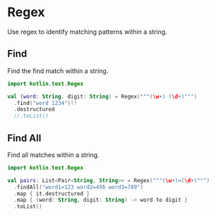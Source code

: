 # Regex

Use regex to identify matching patterns within a string.

## Find

Find the find match within a string.

```kotlin
import kotlin.text.Regex

val (word: String, digit: String) = Regex("""(\w+) (\d+)""")
  .find("word 1234")!!
  .destructured
  //.toList()
```

## Find All

Find all matches within a string.

```kotlin
import kotlin.text.Regex

val pairs: List<Pair<String, String>> = Regex("""(\w+)=(\d+)""")
  .findAll("word1=123 word2=456 word3=789")
  .map { it.destructured }
  .map { (word: String, digit: String) -> word to digit }
  .toList()
```